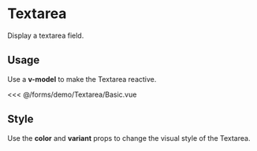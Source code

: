 <script setup>
import Basic from './demo/Textarea/Basic.vue';
import Style from './demo/Textarea/Style.vue';
import Size from './demo/Textarea/Size.vue';
import Placeholder from './demo/Textarea/Placeholder.vue';
import Rows from './demo/Textarea/Rows.vue';
</script>

# Textarea

Display a textarea field.

## Usage

Use a **v-model** to make the Textarea reactive.

<DemoContainer>
  <Basic/>
</DemoContainer>

<<< @/forms/demo/Textarea/Basic.vue

## Style

Use the **color** and **variant** props to change the visual style of the Textarea.

<DemoContainer>
  <Style/>
</DemoContainer>

<<< @/forms/demo/Textarea/Style.vue

Besides all the colors from the **ui.colors object**, you can also use the **white** (default) and **gray** colors with their
pre-defined variants.

## Size

Use the **size** prop to change the size of the Textarea.

<DemoContainer>
  <Size/>
</DemoContainer>

<<< @/forms/demo/Textarea/Size.vue

## Placeholder

Use the **placeholder** prop to set a placeholder text.

<DemoContainer>
  <Placeholder/>
</DemoContainer>

<<< @/forms/demo/Textarea/Placeholder.vue

## Rows

Use the **rows** prop to set the number of rows of the Textarea.

<DemoContainer>
  <Rows/>
</DemoContainer>

<<< @/forms/demo/Textarea/Rows.vue